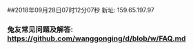 ##2018年09月28日07时12分07秒 新址: 159.65.197.97
### 兔友常见问题及解答: https://github.com/wanggonging/d/blob/w/FAQ.md
